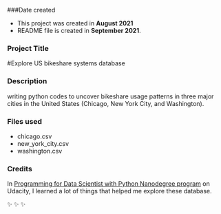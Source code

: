 ###Date created
- This project was created in __August 2021__
- README file is created in __September 2021__.

### Project Title
#Explore US bikeshare systems database

### Description
writing python codes to uncover bikeshare usage patterns in three major cities in the United States (Chicago, New York City, and Washington).

### Files used
- chicago.csv
- new_york_city.csv
- washington.csv

### Credits
In [Programming for Data Scientist with Python Nanodegree program](https://classroom.udacity.com/nanodegrees/nd104-connect/dashboard/overview) on Udacity, I learned a lot of things that helped me explore these database.

:sparkles: :sparkles: :sparkles:
